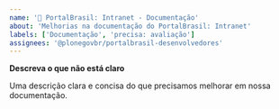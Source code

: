 ```yaml
---
name: '📝 PortalBrasil: Intranet - Documentação'
about: 'Melhorias na documentação do PortalBrasil: Intranet'
labels: ['Documentação', 'precisa: avaliação']
assignees: '@plonegovbr/portalbrasil-desenvolvedores'
---
```


**Descreva o que não está claro**

Uma descrição clara e concisa do que precisamos melhorar em nossa documentação.
